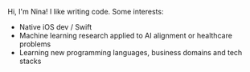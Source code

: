 Hi, I'm Nina! I like writing code. Some interests:

- Native iOS dev / Swift
- Machine learning research applied to AI alignment or healthcare problems
- Learning new programming languages, business domains and tech stacks
